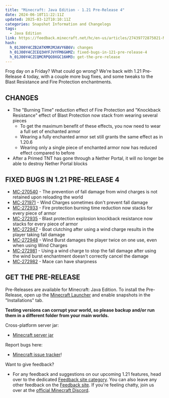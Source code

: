 ```yaml
---
title: "Minecraft: Java Edition - 1.21 Pre-Release 4"
date: 2024-06-10T11:22:11Z
updated: 2025-03-12T10:10:11Z
categories: Snapshot Information and Changelogs
tags:
  - Java Edition
link: https://feedback.minecraft.net/hc/en-us/articles/27439772875021-Minecraft-Java-Edition-1-21-Pre-Release-4
hash:
  h_01J00Y4CZB2ATKMMJMJAVY6B6V: changes
  h_01J00Y4CZCEQ3HYFJVYFM6GHMZ: fixed-bugs-in-121-pre-release-4
  h_01J00Y4CZCQMCRPQG9XGC16HM3: get-the-pre-release
---
```


Frog day on a Friday? What could go wrong? We're back with 1.21 Pre-Release 4 today, with a couple more bug fixes, and some tweaks to the Blast Resistance and Fire Protection enchantments.

## CHANGES

- The "Burning Time" reduction effect of Fire Protection and "Knockback Resistance" effect of Blast Protection now stack from wearing several pieces
  - To get the maximum benefit of these effects, you now need to wear a full set of enchanted armor
  - Wearing a fully enchanted armor set still grants the same effect as in 1.20.6
  - Wearing only a single piece of enchanted armor now has reduced effect compared to before
- After a Primed TNT has gone through a Nether Portal, it will no longer be able to destroy Nether Portal blocks

## FIXED BUGS IN 1.21 PRE-RELEASE 4

- [MC-270540](https://bugs.mojang.com/browse/MC-270540) - The prevention of fall damage from wind charges is not retained upon reloading the world
- [MC-271971](https://bugs.mojang.com/browse/MC-271971) - Wind Charges sometimes don't prevent fall damage
- [MC-272933](https://bugs.mojang.com/browse/MC-272933) - Fire protection burning time reduction now stacks for every piece of armor
- [MC-272935](https://bugs.mojang.com/browse/MC-272935) - Blast protection explosion knockback resistance now stacks for every piece of armor
- [MC-272947](https://bugs.mojang.com/browse/MC-272947) - Boat clutching after using a wind charge results in the player taking fall damage
- [MC-272948](https://bugs.mojang.com/browse/MC-272948) - Wind Burst damages the player twice on one use, even when using Wind Charges
- [MC-272981](https://bugs.mojang.com/browse/MC-272981) - Using a wind charge to stop the fall damage after using the wind burst enchantment doesn't correctly cancel the damage
- [MC-272982](https://bugs.mojang.com/browse/MC-272982) - Mace can have sharpness

## GET THE PRE-RELEASE

Pre-Releases are available for Minecraft: Java Edition. To install the Pre-Release, open up the [Minecraft Launcher](https://www.minecraft.net/download.html) and enable snapshots in the "Installations" tab.

**Testing versions can corrupt your world, so please backup and/or run them in a different folder from your main worlds.**

Cross-platform server jar:

- [Minecraft server jar](https://piston-data.mojang.com/v1/objects/14b1a86d9fcfc82c013e82910e8209617c3a721e/server.jar)

Report bugs here:

- [Minecraft issue tracker](https://bugs.mojang.com/projects/MC/summary)!

Want to give feedback?

- For any feedback and suggestions on our upcoming 1.21 features, head over to the dedicated [Feedback site category](https://aka.ms/Minecraft121Feedback). You can also leave any other feedback on the [Feedback site](https://feedback.minecraft.net/). If you're feeling chatty, join us over at the [official Minecraft Discord](https://discordapp.com/invite/minecraft).
